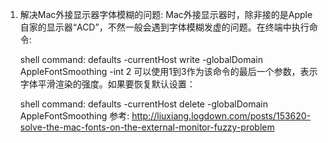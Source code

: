 1. 解决Mac外接显示器字体模糊的问题:
    Mac外接显示器时，除非接的是Apple自家的显示器“ACD”，不然一般会遇到字体模糊发虚的问题。在终端中执行命令:
    
    shell command:
    defaults -currentHost write -globalDomain AppleFontSmoothing -int 2
    可以使用1到3作为该命令的最后一个参数，表示字体平滑渲染的强度。如果要恢复默认设置：
    
    shell command:
    defaults -currentHost delete -globalDomain AppleFontSmoothing
    参考: http://liuxiang.logdown.com/posts/153620-solve-the-mac-fonts-on-the-external-monitor-fuzzy-problem